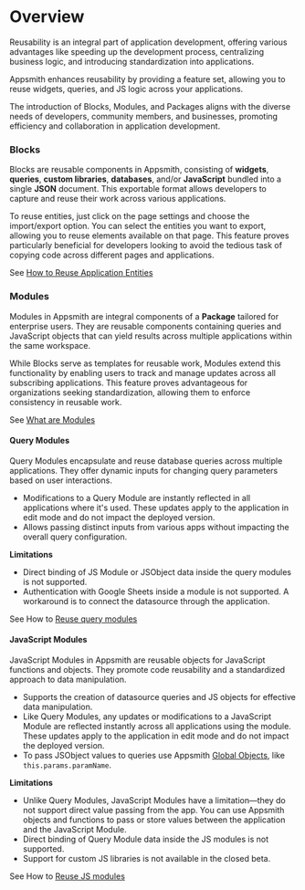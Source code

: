 # Overview


Reusability is an integral part of application development, offering various advantages like speeding up the development process, centralizing business logic, and introducing standardization into applications.

Appsmith enhances reusability by providing a feature set, allowing you to reuse widgets, queries, and JS logic across your applications.

The introduction of Blocks, Modules, and Packages aligns with the diverse needs of developers, community members, and businesses, promoting efficiency and collaboration in application development.


### Blocks

Blocks are reusable components in Appsmith, consisting of **widgets**, **queries**, **custom libraries**, **databases**, and/or **JavaScript** bundled into a single **JSON** document. This exportable format allows developers to capture and reuse their work across various applications. 

To reuse entities, just click on the page settings and choose the import/export option. You can select the entities you want to export, allowing you to reuse elements available on that page. This feature proves particularly beneficial for developers looking to avoid the tedious task of copying code across different pages and applications.

<ZoomImage
  src="/img/blocks-overview.png" 
  alt=""
  caption=""
/>


See [How to Reuse Application Entities](https://appsmith-docs-git-feat-partial-import-export-get-appsmith.vercel.app/build-apps/how-to-guides/import-export-app-entities)


### Modules

Modules in Appsmith are integral components of a **Package** tailored for enterprise users. They are reusable components containing queries and JavaScript objects that can yield results across multiple applications within the same workspace.

While Blocks serve as templates for reusable work, Modules extend this functionality by enabling users to track and manage updates across all subscribing applications. This feature proves advantageous for organizations seeking standardization, allowing them to enforce consistency in reusable work. 

See [What are Modules](/packages/concepts)

<ZoomImage
  src="/img/modules-con.png" 
  alt=""
  caption=""
/>


#### Query Modules

Query Modules encapsulate and reuse database queries across multiple applications. They offer dynamic inputs for changing query parameters based on user interactions.

* Modifications to a Query Module are instantly reflected in all applications where it's used. These updates apply to the application in edit mode and do not impact the deployed version.
* Allows passing distinct inputs from various apps without impacting the overall query configuration.

**Limitations**

* Direct binding of JS Module or JSObject data inside the query modules is not supported. 
* Authentication with Google Sheets inside a module is not supported. A workaround is to connect the datasource through the application.


See How to [Reuse query modules](/packages/how-to-guides/create-query-module)

#### JavaScript Modules

JavaScript Modules in Appsmith are reusable objects for JavaScript functions and objects. They promote code reusability and a standardized approach to data manipulation.

* Supports the creation of datasource queries and JS objects for effective data manipulation.
* Like Query Modules, any updates or modifications to a JavaScript Module are reflected instantly across all applications using the module. These updates apply to the application in edit mode and do not impact the deployed version.
* To pass JSObject values to queries use Appsmith [Global Objects](/write-code/reference), like `this.params.paramName`.


**Limitations**

* Unlike Query Modules, JavaScript Modules have a limitation—they do not support direct value passing from the app. You can use Appsmith objects and functions to pass or store values between the application and the JavaScript Module.
* Direct binding of Query Module data inside the JS modules is not supported. 
* Support for custom JS libraries is not available in the closed beta.



See How to [Reuse JS modules](/packages/how-to-guides/create-js-module)

